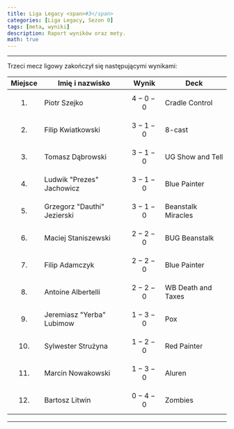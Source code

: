 ```yaml
---
title: Liga Legacy <span>#3</span>
categories: [Liga Legacy, Sezon 0]
tags: [meta, wyniki]
description: Raport wyników oraz mety.
math: true
---
```


---

Trzeci mecz ligowy zakończył się następującymi wynikami:

|  Miejsce  | Imię i nazwisko             | Wynik       | Deck               |
|:---------:|-----------------------------|-------------|--------------------|
| $$ 1. $$  | Piotr Szejko                | $$ 4-0-0 $$ | Cradle Control     |
| $$ 2. $$  | Filip Kwiatkowski           | $$ 3-1-0 $$ | 8-cast             |
| $$ 3. $$  | Tomasz Dąbrowski            | $$ 3-1-0 $$ | UG Show and Tell   |
| $$ 4. $$  | Ludwik "Prezes" Jachowicz   | $$ 3-1-0 $$ | Blue Painter       |
| $$ 5. $$  | Grzegorz "Dauthi" Jezierski | $$ 3-1-0 $$ | Beanstalk Miracles |
| $$ 6. $$  | Maciej Staniszewski         | $$ 2-2-0 $$ | BUG Beanstalk      |
| $$ 7. $$  | Filip Adamczyk              | $$ 2-2-0 $$ | Blue Painter       |
| $$ 8. $$  | Antoine Albertelli          | $$ 2-2-0 $$ | WB Death and Taxes |
| $$ 9. $$  | Jeremiasz "Yerba" Lubimow   | $$ 1-3-0 $$ | Pox                |
| $$ 10. $$ | Sylwester Strużyna          | $$ 1-2-0 $$ | Red Painter        |
| $$ 11. $$ | Marcin Nowakowski           | $$ 1-3-0 $$ | Aluren             |
| $$ 12. $$ | Bartosz Litwin              | $$ 0-4-0 $$ | Zombies            |

---
